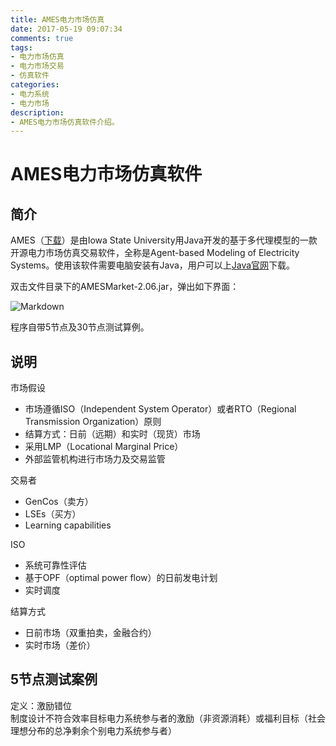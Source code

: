 ```yaml
---
title: AMES电力市场仿真
date: 2017-05-19 09:07:34
comments: true
tags:
- 电力市场仿真
- 电力市场交易
- 仿真软件
categories:
- 电力系统
- 电力市场
description:
- AMES电力市场仿真软件介绍。
---
```

# AMES电力市场仿真软件
## 简介
AMES（[下载](http://www2.econ.iastate.edu/tesfatsi/AMESMarket.V2.06-dist.zip)）是由Iowa State University用Java开发的基于多代理模型的一款开源电力市场仿真交易软件，全称是Agent-based Modeling of Electricity Systems。使用该软件需要电脑安装有Java，用户可以上[Java官网](https://www.java.com/zh_CN/)下载。

双击文件目录下的AMESMarket-2.06.jar，弹出如下界面：

<!--more-->

![Markdown](http://i2.muimg.com/594442/0a1356e0c7c7e570.png)

程序自带5节点及30节点测试算例。

## 说明
市场假设
* 市场遵循ISO（Independent System Operator）或者RTO（Regional Transmission Organization）原则
* 结算方式：日前（远期）和实时（现货）市场
* 采用LMP（Locational Marginal Price）
* 外部监管机构进行市场力及交易监管

交易者
* GenCos（卖方）
* LSEs（买方）
* Learning capabilities

ISO
* 系统可靠性评估
* 基于OPF（optimal power flow）的日前发电计划
* 实时调度

结算方式
* 日前市场（双重拍卖，金融合约）
* 实时市场（差价）

## 5节点测试案例
定义：激励错位  
制度设计不符合效率目标电力系统参与者的激励（非资源消耗）或福利目标（社会理想分布的总净剩余个别电力系统参与者）

